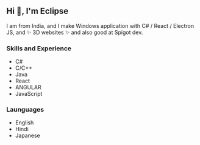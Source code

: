 ## Hi 👋, I'm Eclipse

I am from India, and I make Windows application with C# / React / Electron JS, and ✨ 3D websites ✨ and also good at Spigot dev.

### Skills and Experience
* C#
* C/C++
* Java
* React
* ANGULAR
* JavaScript


### Launguages
* English
* Hindi
* Japanese
